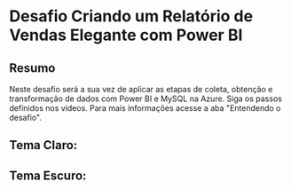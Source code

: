 # Desafio Criando um Relatório de Vendas Elegante com Power BI

## Resumo

Neste desafio será a sua vez de aplicar as etapas de coleta, obtenção e transformação de dados com Power BI e MySQL na Azure. Siga os passos definidos nos vídeos. Para mais informações acesse a aba "Entendendo o desafio".

## Tema Claro:


## Tema Escuro:

